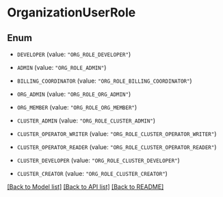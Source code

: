 # OrganizationUserRole

## Enum


* `DEVELOPER` (value: `"ORG_ROLE_DEVELOPER"`)

* `ADMIN` (value: `"ORG_ROLE_ADMIN"`)

* `BILLING_COORDINATOR` (value: `"ORG_ROLE_BILLING_COORDINATOR"`)

* `ORG_ADMIN` (value: `"ORG_ROLE_ORG_ADMIN"`)

* `ORG_MEMBER` (value: `"ORG_ROLE_ORG_MEMBER"`)

* `CLUSTER_ADMIN` (value: `"ORG_ROLE_CLUSTER_ADMIN"`)

* `CLUSTER_OPERATOR_WRITER` (value: `"ORG_ROLE_CLUSTER_OPERATOR_WRITER"`)

* `CLUSTER_OPERATOR_READER` (value: `"ORG_ROLE_CLUSTER_OPERATOR_READER"`)

* `CLUSTER_DEVELOPER` (value: `"ORG_ROLE_CLUSTER_DEVELOPER"`)

* `CLUSTER_CREATOR` (value: `"ORG_ROLE_CLUSTER_CREATOR"`)


[[Back to Model list]](../README.md#documentation-for-models) [[Back to API list]](../README.md#documentation-for-api-endpoints) [[Back to README]](../README.md)


